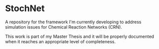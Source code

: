 # StochNet

A repository for the framework I'm currently developing to address simulation issues for Chemical Reaction Networks (CRN).

This work is part of my Master Thesis and it will be properly documented when it reaches an appropriate level of completeness.
